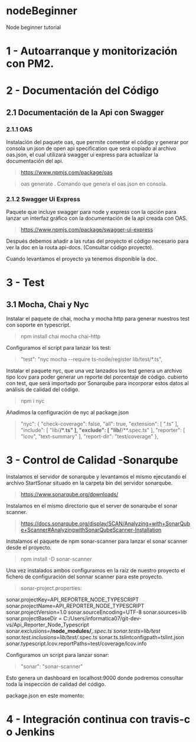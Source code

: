 # nodeBeginner
Node beginner tutorial

# 1 -  Autoarranque y monitorización con PM2.

# 2 - Documentación del Código

## 2.1 Documentación de la Api con Swagger

### 2.1.1 OAS

Instalación del paquete oas, que permite comentar el código y generar por consola
un json de open api specification que será copiado al archivo oas.json, el cual
utilizará swagger ui express para actualizar la documentación del api.

> https://www.npmjs.com/package/oas

> oas generate . Comando que genera el oas.json en consola.


### 2.1.2 Swagger Ui Express

Paquete que incluye swagger para node y express con la opción para lanzar
un interfaz gráfico con la documentación de la api creada con OAS.

> https://www.npmjs.com/package/swagger-ui-express

Después debemos añadir a las rutas del proyecto el código necesario
para ver la doc en la routa api-docs. (Consultar código proyecto).

Cuando levantamos el proyecto ya tenemos disponible la doc.


# 3 - Test

## 3.1 Mocha, Chai y Nyc

Instalar el paquete de chai, mocha y mocha http para generar nuestros test
con soporte en typescript.

> npm install chai mocha chai-http

Configuramos el script para lanzar los test:

> "test": "nyc mocha --require ts-node/register lib/test/*.ts",

Instalar el paquete nyc, que una vez lanzados los test genera
un archivo tipo lcov para poder generar un reporte del porcentaje de código.
cubierto con test, que será importado por Sonarqube para incorporar estos datos al análisis de calidad del código.

> npm i nyc

Añadimos la configuración de nyc al package.json

> "nyc": {
   "check-coverage": false,
   "all": true,
   "extension": [
     ".ts"
   ],
   "include": [
     "lib/**/*.ts"
   ],
   "exclude": [
     "lib/**/**.spec.ts"
   ],
   "reporter": [
     "lcov",
     "text-summary"
   ],
   "report-dir": "test/coverage"
 },


# 3 - Control de Calidad -Sonarqube

Instalamos el servidor de sonarqube y levantamos el mismo ejecutando el
archivo StartSonar situado en la carpeta bin del servidor sonarqube.

> https://www.sonarqube.org/downloads/

Instalamos en el mismo directorio que el server de sonarqube el
sonar scanner.

> https://docs.sonarqube.org/display/SCAN/Analyzing+with+SonarQube+Scanner#AnalyzingwithSonarQubeScanner-Installation

Instalamos el paquete de npm sonar-scanner para lanzar el sonar scanner desde el proyecto.

> npm install -D sonar-scanner

Una vez instalados ambos configuramos en la raíz de nuestro proyecto el fichero de configuración del sonnar scanner para este proyecto.

> sonar-project.properties:

sonar.projectKey=API_REPORTER_NODE_TYPESCRIPT
sonar.projectName=API_REPORTER_NODE_TYPESCRIPT
sonar.projectVersion=1.0
sonar.sourceEncoding=UTF-8
sonar.sources=lib
sonar.projectBaseDir = C:/Users/informatica07/git-dev-vs/Api_Reporter_Node_Typescript
sonar.exclusions=**/node_modules/**,*.spec.ts
sonar.tests=lib/test
sonar.test.inclusions=lib/test/*.spec.ts
sonar.ts.tslintconfigpath=tslint.json
sonar.typescript.lcov.reportPaths=test/coverage/lcov.info

Configuramos un script para lanzar sonar:

> "sonar": "sonar-scanner"

Esto genera un dashboard en localhost:9000 donde podremos consultar toda la
inspección de calidad del código.

package.json en este momento:





# 4 - Integración continua con travis-c o Jenkins


